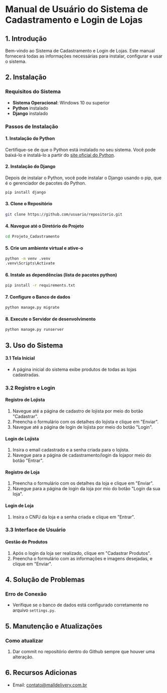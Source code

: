 # Manual de Usuário do Sistema de Cadastramento e Login de Lojas

## 1. Introdução
Bem-vindo ao Sistema de Cadastramento e Login de Lojas. Este manual fornecerá todas as informações necessárias para instalar, configurar e usar o sistema.

## 2. Instalação
### Requisitos do Sistema
- **Sistema Operacional**: Windows 10 ou superior
- **Python** instalado
- **Django** instalado

### Passos de Instalação
#### 1. Instalação do Python
Certifique-se de que o Python está instalado no seu sistema. Você pode baixá-lo e instalá-lo a partir do [site oficial do Python](https://www.python.org/downloads/).

#### 2. Instalação do Django
Depois de instalar o Python, você pode instalar o Django usando o pip, que é o gerenciador de pacotes do Python.
   ```bash
   pip install django
   ```

#### 3. Clone o Repositório
   ```bash
   git clone https://github.com/usuario/repositorio.git
   ```

#### 4. Navegue até o Diretório do Projeto
   ```bash
   cd Projeto_Cadastramento
   ```

#### 5. Crie um ambiente virtual e ative-o
   ```bash
   python -m venv .venv
   .venv\Scripts\Activate
   ```

#### 6. Instale as dependências (lista de pacotes python)
   ```bash
   pip install -r requirements.txt
   ```

#### 7. Configure o Banco de dados
   ```bash
   python manage.py migrate
   ```

#### 8. Execute o Servidor de desenvolvimento
   ```bash
   python manage.py runserver
   ```

## 3. Uso do Sistema

#### 3.1 Tela Inicial
- A página inicial do sistema exibe produtos de todas as lojas cadastradas.

### 3.2 Registro e Login

#### Registro de Lojista
1. Navegue até a página de cadastro de lojista por meio do botão "Cadastrar".
2. Preencha o formulário com os detalhes do lojista e clique em "Enviar".
3. Navegue até a página de login de lojista por meio do botão "Login".

#### Login de Lojista
1. Insira o email cadastrado e a senha criada para o lojista.
2. Navegue para a página de cadastramento/login da lojapor meio do botão "Entrar".

#### Registro de Loja
1. Preencha o formulário com os detalhes da loja e clique em "Enviar".
2. Navegue para a página de login da loja por mio do botão "Login da sua loja".

#### Login de Loja
1. Insira o CNPJ da loja e a senha criada e clique em "Entrar".

### 3.3 Interface de Usuário

#### Gestão de Produtos
1. Após o login da loja ser realizado, clique em "Cadastrar Produtos".
2. Preencha o formulário com as informações e imagens desejadas, e clique em "Enviar".

## 4. Solução de Problemas

### Erro de Conexão
- Verifique se o banco de dados está configurado corretamente no arquivo `settings.py`.

## 5. Manutenção e Atualizações

### Como atualizar
1. Dar commit no repositório dentro do Github sempre que houver uma alteração.

## 6. Recursos Adicionas

- Email: contato@malldelivery.com.br
